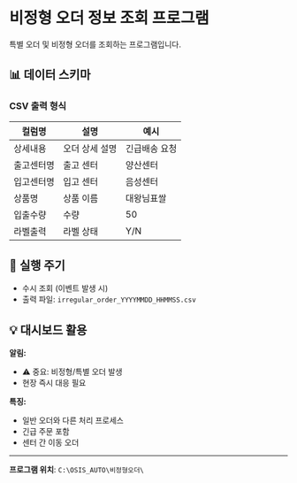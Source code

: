 # 비정형 오더 정보 조회 프로그램

특별 오더 및 비정형 오더를 조회하는 프로그램입니다.

## 📊 데이터 스키마

### CSV 출력 형식
| 컬럼명 | 설명 | 예시 |
|--------|------|------|
| 상세내용 | 오더 상세 설명 | 긴급배송 요청 |
| 출고센터명 | 출고 센터 | 양산센터 |
| 입고센터명 | 입고 센터 | 음성센터 |
| 상품명 | 상품 이름 | 대왕님표쌀 |
| 입출수량 | 수량 | 50 |
| 라벨출력 | 라벨 상태 | Y/N |

## 🔄 실행 주기
- 수시 조회 (이벤트 발생 시)
- 출력 파일: `irregular_order_YYYYMMDD_HHMMSS.csv`

## 💡 대시보드 활용
**알림:**
- ⚠️ 중요: 비정형/특별 오더 발생
- 현장 즉시 대응 필요

**특징:**
- 일반 오더와 다른 처리 프로세스
- 긴급 주문 포함
- 센터 간 이동 오더

---
**프로그램 위치**: `C:\OSIS_AUTO\비정형오더\`